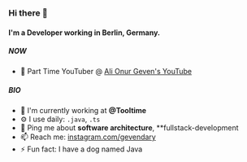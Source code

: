 ### Hi there 👋

#### I'm a Developer working in Berlin, Germany.

##### NOW

- 💬 Part Time YouTuber @ [Ali Onur Geven's YouTube](https://www.youtube.com/channel/UC25HzHQRFBbY_N2rJw0Yu6A)

##### BIO

- 🏢 I'm currently working at **@Tooltime**
- ⚙️ I use daily: `.java`, `.ts`
- 💬 Ping me about **software architecture**, **fullstack-development
- 📫 Reach me: [instagram.com/gevendary](https://instagram.com/gevendary)
- ⚡️ Fun fact: I have a dog named Java

